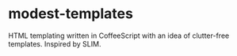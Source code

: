 # modest-templates
HTML templating written in CoffeeScript with an idea of clutter-free templates. Inspired by SLIM.
